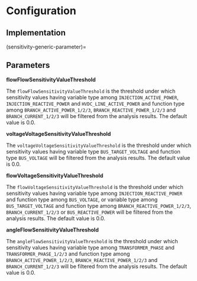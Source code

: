 # Configuration

## Implementation

(sensitivity-generic-parameter)=
## Parameters

**flowFlowSensitivityValueThreshold**  

The `flowFlowSensitivityValueThreshold` is the threshold under which sensitivity values having variable type among
`INJECTION_ACTIVE_POWER`, `INJECTION_REACTIVE_POWER` and `HVDC_LINE_ACTIVE_POWER` and function type among
`BRANCH_ACTIVE_POWER_1/2/3`, `BRANCH_REACTIVE_POWER_1/2/3` and `BRANCH_CURRENT_1/2/3` will be filtered from the
analysis results. The default value is 0.0.

**voltageVoltageSensitivityValueThreshold**  

The `voltageVoltageSensitivityValueThreshold` is the threshold under which sensitivity values having variable type
`BUS_TARGET_VOLTAGE` and function type `BUS_VOLTAGE` will be filtered from the analysis results. The default value is 0.0.

**flowVoltageSensitivityValueThreshold**  

The `flowVoltageSensitivityValueThreshold` is the threshold under which sensitivity values having variable type among
`INJECTION_REACTIVE_POWER` and function type among `BUS_VOLTAGE`, or variable type among `BUS_TARGET_VOLTAGE` and function type among
`BRANCH_REACTIVE_POWER_1/2/3`, `BRANCH_CURRENT_1/2/3` or `BUS_REACTIVE_POWER` will be filtered from the analysis results. The default value is 0.0.

**angleFlowSensitivityValueThreshold**  

The `angleFlowSensitivityValueThreshold` is the threshold under which sensitivity values having variable type among
`TRANSFORMER_PHASE` and `TRANSFORMER_PHASE_1/2/3` and function type among `BRANCH_ACTIVE_POWER_1/2/3`, `BRANCH_REACTIVE_POWER_1/2/3`
and `BRANCH_CURRENT_1/2/3` will be filtered from the analysis results. The default value is 0.0.